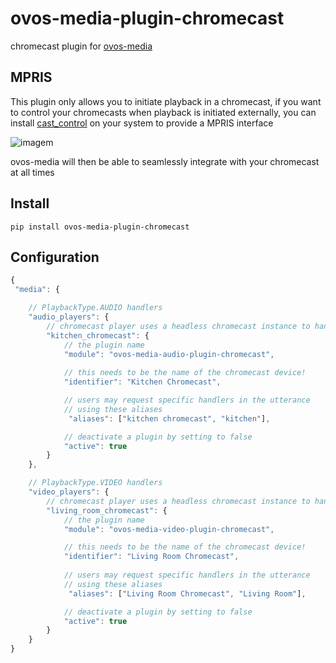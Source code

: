 # ovos-media-plugin-chromecast

chromecast plugin for [ovos-media](https://github.com/OpenVoiceOS/ovos-media)


## MPRIS

This plugin only allows you to initiate playback in a chromecast, if you want to control your chromecasts when playback is initiated externally, you can install [cast_control](https://github.com/alexdelorenzo/cast_control) on your system to provide a MPRIS interface

![imagem](https://github.com/OpenVoiceOS/ovos-media-plugin-chromecast/assets/33701864/b1c7de47-750c-478a-9ebe-15d4076eb71c)

ovos-media will then be able to seamlessly integrate with your chromecast at all times

## Install

`pip install ovos-media-plugin-chromecast`

## Configuration

```javascript
{
 "media": {

    // PlaybackType.AUDIO handlers
    "audio_players": {
        // chromecast player uses a headless chromecast instance to handle uris
        "kitchen_chromecast": {
            // the plugin name
            "module": "ovos-media-audio-plugin-chromecast",
            
            // this needs to be the name of the chromecast device!
            "identifier": "Kitchen Chromecast",

            // users may request specific handlers in the utterance
            // using these aliases
             "aliases": ["kitchen chromecast", "kitchen"],

            // deactivate a plugin by setting to false
            "active": true
        }
    },

    // PlaybackType.VIDEO handlers
    "video_players": {
        // chromecast player uses a headless chromecast instance to handle uris
        "living_room_chromecast": {
            // the plugin name
            "module": "ovos-media-video-plugin-chromecast",

            // this needs to be the name of the chromecast device!
            "identifier": "Living Room Chromecast",
            
            // users may request specific handlers in the utterance
            // using these aliases
             "aliases": ["Living Room Chromecast", "Living Room"],

            // deactivate a plugin by setting to false
            "active": true
        }
    }
}
```
